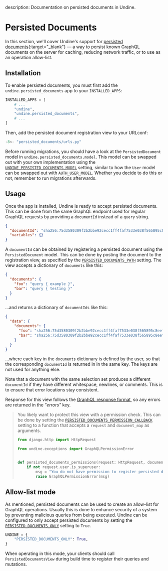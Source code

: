 description: Documentation on persisted documents in Undine.

# Persisted Documents

In this section, we'll cover Undine's support for [persisted documents]{:target="_blank"}
— a way to persist known GraphQL documents on the server for caching, reducing network traffic,
or to use as an operation allow-list.

[persisted documents]: https://github.com/graphql/graphql-over-http/blob/persisted-documents-get-url/spec/Appendix%20A%20--%20Persisted%20Documents.md

## Installation

To enable persisted documents, you must first add the `undine.persisted_documents` app to your `INSTALLED_APPS`:

```python
INSTALLED_APPS = [
    # ...
    "undine",
    "undine.persisted_documents",
    # ...
]
```

Then, add the persisted document registration view to your URLconf:

```python hl_lines="5"
-8<- "persisted_documents/urls.py"
```

Before running migrations, you should have a look at the `PersistedDocument` model
in `undine.persisted_documents.model`. This model can be swapped out with your own
implementation using the [`UNDINE_PERSISTED_DOCUMENTS_MODEL`](settings.md#undine_persisted_documents_model)
setting, similar to how the `User` model can be swapped out with `AUTH_USER_MODEL`.
Whether you decide to do this or not, remember to run migrations afterwards.

## Usage

Once the app is installed, Undine is ready to accept persisted documents.
This can be done from the same GraphQL endpoint used for regular GraphQL requests
by providing a `documentId` instead of a `query` string.

```json
{
  "documentId": "sha256:75d3580309f2b2bbe92cecc1ff4faf7533e038f565895c8eef25dc23e6491b8d",
  "variables": {}
}
```

A `documentId` can be obtained by registering a persisted document using the
`PersistedDocument` model. This can be done by posting the document to the
registration view, as specified by the [`PERSISTED_DOCUMENTS_PATH`](settings.md#persisted_documents_path)
setting. The view accepts a dictionary of `documents` like this:

```json
{
  "documents": {
    "foo": "query { example }",
    "bar": "query { testing }"
  }
}
```

...and returns a dictionary of `documentIds` like this:

```json
{
  "data": {
    "documents": {
      "foo": "sha256:75d3580309f2b2bbe92cecc1ff4faf7533e038f565895c8eef25dc23e6491b8d",
      "bar": "sha256:75d3580309f2b2bbe92cecc1ff4faf7533e038f565895c8eef25dc23e6491b8d"
    }
  }
}
```

...where each key in the `documents` dictionary is defined by the user,
so that the corresponding `documentId` is returned in in the same key.
The keys are not used for anything else.

Note that a document with the same selection set produces a different `documentId`
if they have different whitespace, newlines, or comments. This is to ensure that
error locations stay consistent.

Response for this view follows the [GraphQL response format],
so any errors are returned in the _"errors"_ key.

[GraphQL response format]: https://spec.graphql.org/draft/#sec-Response-Format.Response

> You likely want to protect this view with a permission check.
> This can be done by setting the [`PERSISTED_DOCUMENTS_PERMISSION_CALLBACK`](settings.md#persisted_documents_permission_callback)
> setting to a function that accepts a `request` and `document_map` as arguments.
>
> ```python
> from django.http import HttpRequest
>
> from undine.exceptions import GraphQLPermissionError
>
>
> def persisted_documents_permissions(request: HttpRequest, document_map: dict[str, str]) -> None:
>     if not request.user.is_superuser:
>         msg = "You do not have permission to register persisted documents."
>         raise GraphQLPermissionError(msg)
> ```

## Allow-list mode

As mentioned, persisted documents can be used to create an allow-list for GraphQL
operations. Usually this is done to enhance security of a system by preventing
malicious queries from being executed. Undine can be configured to only accept
persisted documents by setting the [`PERSISTED_DOCUMENTS_ONLY`](settings.md#persisted_documents_only)
setting to `True`.

```python
UNDINE = {
    "PERSISTED_DOCUMENTS_ONLY": True,
}
```

When operating in this mode, your clients should call `PersistedDocumentsView`
during build time to register their queries and mutations.
